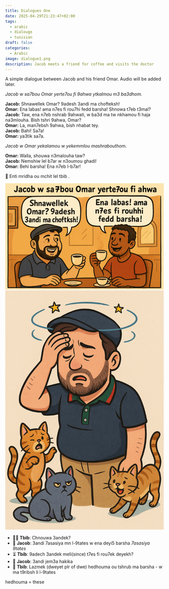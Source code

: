 ```yaml
---
title: Dialogues One
date: 2025-04-29T21:23:47+02:00
tags:
  - arabic
  - dialouge
  - tunisian
draft: false
categories:
  - Arabic
image: dialogue1.png
description: Jacob meets a friend for coffee and visits the doctor
---
```


A simple dialogue between Jacob and his friend Omar. Audio will be added later.


_Jacob w sa7bou Omar yerte7ou fi 9ahwa ytkalmou m3 ba3dhom._

**Jacob:** Shnawellek Omar? 9adesh 3andi ma chofteksh! \
**Omar:** Ena labas! ama n7es fi rou7hi fedd barsha! Shnowa t7eb t3mal? \
**Jacob:** Taw, ena n7eb nshrab 9ahwati, w ba3d ma tw nkhamou fi haja na3mlouha. Bish tshri 9ahwa, Omar? \
**Omar:** La, man7ebsh 9ahwa, bish nhabat tey. \
**Jacob:** Bahi! Sa7a! \
**Omar:** ya3tik sa7a.

*Jacob w Omar yekalamou w yekemmlou mashrabouthom.*

**Omar:** Walla, shouwa n3malouha taw? \
**Jacob:** Nemshiw lel b7ar w n3oumou ghadi! \
**Omar:** Behi barsha! Ena n7eb l-b7ar!

🤒 Enti mridha ou mchit lel tbib .

![Jacob and Omar at the Café](dialogue1.png)
![Jacob at the Doctor](allergies.png)

- 👨‍⚕️ **Tbib**: Chnouwa 3andek?
- 🤕 **Jacob**: 3andi 7asasiya mn l-9tates w ena deyi5 barsha *7asasiya  9tates*
- ⏳ **Tbib**: 9adech 3andek meli(since) t7es fi rou7ek deyekh?
- 🤒 **Jacob**: 3andi jem3a hakika 
- 💊 **Tbib**: Lazmek (dweyet plr of dwe) hedhouma ou tshrub ma barsha - w ma t9ribsh li l-9tates

hedhouma = these  
